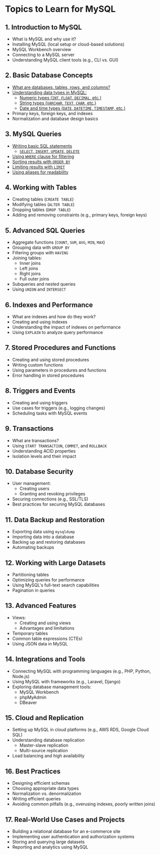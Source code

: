 # Topics to Learn for MySQL

## 1. Introduction to MySQL
- What is MySQL and why use it?
- Installing MySQL (local setup or cloud-based solutions)
- MySQL Workbench overview
- Connecting to a MySQL server
- Understanding MySQL client tools (e.g., CLI vs. GUI)

## 2. Basic Database Concepts
- [What are databases, tables, rows, and columns?](#)
- [Understanding data types in MySQL:](#)
  - [Numeric types (`INT`, `FLOAT`, `DECIMAL`, etc.)](#)
  - [String types (`VARCHAR`, `TEXT`, `CHAR`, etc.)](#)
  - [Date and time types (`DATE`, `DATETIME`, `TIMESTAMP`, etc.)](#)
- Primary keys, foreign keys, and indexes
- Normalization and database design basics

## 3. MySQL Queries
- [Writing basic SQL statements](#)
  - [`SELECT`, `INSERT`, `UPDATE`, `DELETE`](#)
- [Using `WHERE` clause for filtering](#)
- [Sorting results with `ORDER BY`](#)
- [Limiting results with `LIMIT`](#)
- [Using aliases for readability](#)

## 4. Working with Tables
- Creating tables (`CREATE TABLE`)
- Modifying tables (`ALTER TABLE`)
- Dropping tables (`DROP TABLE`)
- Adding and removing constraints (e.g., primary keys, foreign keys)

## 5. Advanced SQL Queries
- Aggregate functions (`COUNT`, `SUM`, `AVG`, `MIN`, `MAX`)
- Grouping data with `GROUP BY`
- Filtering groups with `HAVING`
- Joining tables:
  - Inner joins
  - Left joins
  - Right joins
  - Full outer joins
- Subqueries and nested queries
- Using `UNION` and `INTERSECT`

## 6. Indexes and Performance
- What are indexes and how do they work?
- Creating and using indexes
- Understanding the impact of indexes on performance
- Using `EXPLAIN` to analyze query performance

## 7. Stored Procedures and Functions
- Creating and using stored procedures
- Writing custom functions
- Using parameters in procedures and functions
- Error handling in stored procedures

## 8. Triggers and Events
- Creating and using triggers
- Use cases for triggers (e.g., logging changes)
- Scheduling tasks with MySQL events

## 9. Transactions
- What are transactions?
- Using `START TRANSACTION`, `COMMIT`, and `ROLLBACK`
- Understanding ACID properties
- Isolation levels and their impact

## 10. Database Security
- User management:
  - Creating users
  - Granting and revoking privileges
- Securing connections (e.g., SSL/TLS)
- Best practices for securing MySQL databases

## 11. Data Backup and Restoration
- Exporting data using `mysqldump`
- Importing data into a database
- Backing up and restoring databases
- Automating backups

## 12. Working with Large Datasets
- Partitioning tables
- Optimizing queries for performance
- Using MySQL's full-text search capabilities
- Pagination in queries

## 13. Advanced Features
- Views:
  - Creating and using views
  - Advantages and limitations
- Temporary tables
- Common table expressions (CTEs)
- Using JSON data in MySQL

## 14. Integrations and Tools
- Connecting MySQL with programming languages (e.g., PHP, Python, Node.js)
- Using MySQL with frameworks (e.g., Laravel, Django)
- Exploring database management tools:
  - MySQL Workbench
  - phpMyAdmin
  - DBeaver

## 15. Cloud and Replication
- Setting up MySQL in cloud platforms (e.g., AWS RDS, Google Cloud SQL)
- Understanding database replication
  - Master-slave replication
  - Multi-source replication
- Load balancing and high availability

## 16. Best Practices
- Designing efficient schemas
- Choosing appropriate data types
- Normalization vs. denormalization
- Writing efficient queries
- Avoiding common pitfalls (e.g., overusing indexes, poorly written joins)

## 17. Real-World Use Cases and Projects
- Building a relational database for an e-commerce site
- Implementing user authentication and authorization systems
- Storing and querying large datasets
- Reporting and analytics using MySQL